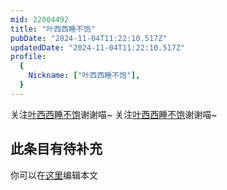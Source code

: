 ```yaml
---
mid: 22004492
title: "叶西西睡不饱"
pubDate: "2024-11-04T11:22:10.517Z"
updatedDate: "2024-11-04T11:22:10.517Z"
profile:
  {
    Nickname: ["叶西西睡不饱"],
  }
---
```


关注[叶西西睡不饱](https://space.bilibili.com/22004492)谢谢喵~ 关注[叶西西睡不饱](https://space.bilibili.com/22004492)谢谢喵~

## 此条目有待补充
你可以在[这里](https://github.com/Yuhanawa/VTuber.ICU-Content/edit/master/v/叶西西睡不饱/index.md)编辑本文
